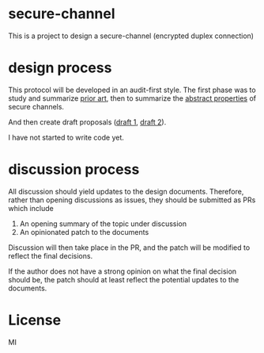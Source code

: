 
# secure-channel

This is a project to design a secure-channel (encrypted duplex connection)

# design process

This protocol will be developed in an audit-first style.
The first phase was to study and summarize [prior art](./prior-art.md),
then to summarize the [abstract properties](./properties.md) of secure channels.

And then create draft proposals ([draft 1](./draft.md), [draft 2](./draft2.md)).

I have not started to write code yet.

# discussion process

All discussion should yield updates to the design documents.
Therefore, rather than opening discussions as issues, they should be submitted as PRs which include

 1. An opening summary of the topic under discussion
 2. An opinionated patch to the documents

Discussion will then take place in the PR, and the patch will be modified to reflect the final decisions.

If the author does not have a strong opinion on what the final decision should be, the patch should at least reflect the potential updates to the documents.

# License

MI
